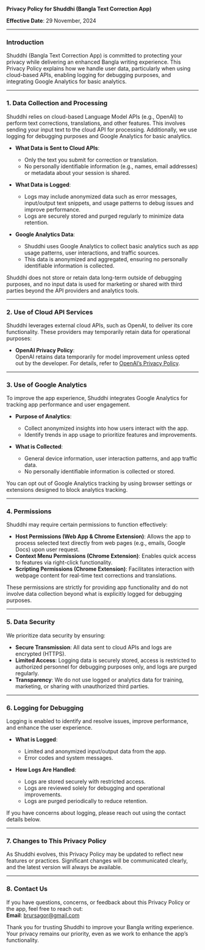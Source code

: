 **Privacy Policy for Shuddhi (Bangla Text Correction App)**  

**Effective Date**: 29 November, 2024  

---

### **Introduction**  
Shuddhi (Bangla Text Correction App) is committed to protecting your privacy while delivering an enhanced Bangla writing experience. This Privacy Policy explains how we handle user data, particularly when using cloud-based APIs, enabling logging for debugging purposes, and integrating Google Analytics for basic analytics.  

---

### **1. Data Collection and Processing**  
Shuddhi relies on cloud-based Language Model APIs (e.g., OpenAI) to perform text corrections, translations, and other features. This involves sending your input text to the cloud API for processing. Additionally, we use logging for debugging purposes and Google Analytics for basic analytics.  

- **What Data is Sent to Cloud APIs**:  
  - Only the text you submit for correction or translation.  
  - No personally identifiable information (e.g., names, email addresses) or metadata about your session is shared.  

- **What Data is Logged**:  
  - Logs may include anonymized data such as error messages, input/output text snippets, and usage patterns to debug issues and improve performance.  
  - Logs are securely stored and purged regularly to minimize data retention.  

- **Google Analytics Data**:  
  - Shuddhi uses Google Analytics to collect basic analytics such as app usage patterns, user interactions, and traffic sources.  
  - This data is anonymized and aggregated, ensuring no personally identifiable information is collected.  

Shuddhi does not store or retain data long-term outside of debugging purposes, and no input data is used for marketing or shared with third parties beyond the API providers and analytics tools.  

---

### **2. Use of Cloud API Services**  
Shuddhi leverages external cloud APIs, such as OpenAI, to deliver its core functionality. These providers may temporarily retain data for operational purposes:  

- **OpenAI Privacy Policy**:  
  OpenAI retains data temporarily for model improvement unless opted out by the developer. For details, refer to [OpenAI’s Privacy Policy](https://openai.com/policies/privacy-policy).  

---

### **3. Use of Google Analytics**  
To improve the app experience, Shuddhi integrates Google Analytics for tracking app performance and user engagement.  

- **Purpose of Analytics**:  
  - Collect anonymized insights into how users interact with the app.  
  - Identify trends in app usage to prioritize features and improvements.  

- **What is Collected**:  
  - General device information, user interaction patterns, and app traffic data.  
  - No personally identifiable information is collected or stored.  

You can opt out of Google Analytics tracking by using browser settings or extensions designed to block analytics tracking.  

---

### **4. Permissions**  
Shuddhi may require certain permissions to function effectively:  

- **Host Permissions (Web App & Chrome Extension)**: Allows the app to process selected text directly from web pages (e.g., emails, Google Docs) upon user request.  
- **Context Menu Permissions (Chrome Extension)**: Enables quick access to features via right-click functionality.  
- **Scripting Permissions (Chrome Extension)**: Facilitates interaction with webpage content for real-time text corrections and translations.  

These permissions are strictly for providing app functionality and do not involve data collection beyond what is explicitly logged for debugging purposes.  

---

### **5. Data Security**  
We prioritize data security by ensuring:  

- **Secure Transmission**: All data sent to cloud APIs and logs are encrypted (HTTPS).  
- **Limited Access**: Logging data is securely stored, access is restricted to authorized personnel for debugging purposes only, and logs are purged regularly.  
- **Transparency**: We do not use logged or analytics data for training, marketing, or sharing with unauthorized third parties.  

---

### **6. Logging for Debugging**  
Logging is enabled to identify and resolve issues, improve performance, and enhance the user experience.  

- **What is Logged**:  
  - Limited and anonymized input/output data from the app.  
  - Error codes and system messages.  

- **How Logs Are Handled**:  
  - Logs are stored securely with restricted access.  
  - Logs are reviewed solely for debugging and operational improvements.  
  - Logs are purged periodically to reduce retention.  

If you have concerns about logging, please reach out using the contact details below.  

---

### **7. Changes to This Privacy Policy**  
As Shuddhi evolves, this Privacy Policy may be updated to reflect new features or practices. Significant changes will be communicated clearly, and the latest version will always be available.  

---

### **8. Contact Us**  
If you have questions, concerns, or feedback about this Privacy Policy or the app, feel free to reach out:  
**Email**: brursagor@gmail.com  

Thank you for trusting Shuddhi to improve your Bangla writing experience. Your privacy remains our priority, even as we work to enhance the app’s functionality.  